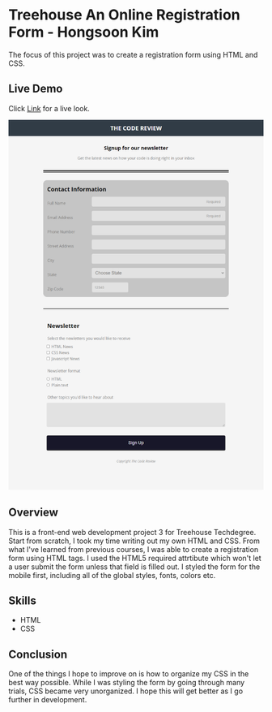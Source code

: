 # Treehouse An Online Registration Form - Hongsoon Kim
<p>The focus of this project was to create a registration form using HTML and CSS.</p>

## Live Demo
Click [Link](https://hkim2979.github.io/project_3/) for a live look.

<p align="center">
  <img src="https://github.com/hkim2979/treehouse_project_3_hongsoonkim/blob/main/image_1.png">
</p>

## Overview
 This is a front-end web development project 3 for Treehouse Techdegree. Start from scratch, I took my time writing out my own HTML and CSS. From what I've learned from previous courses, I was able to create a registration form using HTML tags. I used the HTML5 required attrtibute which won't let a user submit the form unless that field is filled out. I styled the form for the mobile first, including all of the global styles, fonts, colors etc.
 
 ## Skills
- HTML
- CSS

## Conclusion
One of the things I hope to improve on is how to organize my CSS in the best way possible. While I was styling the form by going through many trials, CSS became very unorganized. I hope this will get better as I go further in development.
